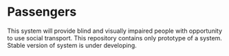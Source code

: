 # Passengers

This system will provide blind and visually impaired people with opportunity to use social transport. This repository contains only prototype of a system. Stable version of system is under developing.
